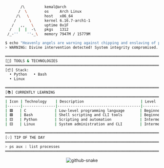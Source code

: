 ```bash

       /\         kemal@arch
      /  \        os     Arch Linux
     /\   \       host   x86_64
    /      \      kernel 6.16.7-arch1-1
   /   ,,   \     uptime 0x1F
  /   |  |  -\    pkgs   1312
 /_-''    ''-_\   memory 7947M / 15779M

$ echo "Heavenly angels are warning against chipping and enslaving of people!"
> WARNING: Divine intervention detected! System integrity compromised...

═════════════════════════════════════════════════════════════════════════════════
[🔧] TOOLS & TECHNOLOGIES
═════════════════════════════════════════════════════════════════════════════════
[📦] Stack:
  • Python   • Bash
  • Linux

═════════════════════════════════════════════════════════════════════════════════
[📚] CURRENTLY LEARNING
═════════════════════════════════════════════════════════════════════════════════
| Icon | Technology    | Description                          | Level        |
|------|---------------|--------------------------------------|--------------|
| 🟩   | C             | Low-level programming language       | Beginner     |
| 🟩   | Bash          | Shell scripting and CLI tools        | Beginner     |
| 🟨   | Python        | Scripting and automation             | Intermediate |
| 🟨   | Linux         | System administration and CLI        | Intermediate |

═════════════════════════════════════════════════════════════════════════════════
[💡] TIP OF THE DAY
═════════════════════════════════════════════════════════════════════════════════
> ps aux : list processes
═════════════════════════════════════════════════════════════════════════════════
```
<div align="center">
  <picture>
    <source media="(prefers-color-scheme: dark)" srcset="https://raw.githubusercontent.com/sudocp/sudocp/refs/heads/output/github-contribution-grid-snake-dark.svg" />
    <source media="(prefers-color-scheme: light)" srcset="https://raw.githubusercontent.com/sudocp/sudocp/refs/heads/output/github-contribution-grid-snake.svg" />
    <img alt="github-snake" src="https://raw.githubusercontent.com/sudocp/sudocp/output/github-snake.svg" />
  </picture>
</div>

